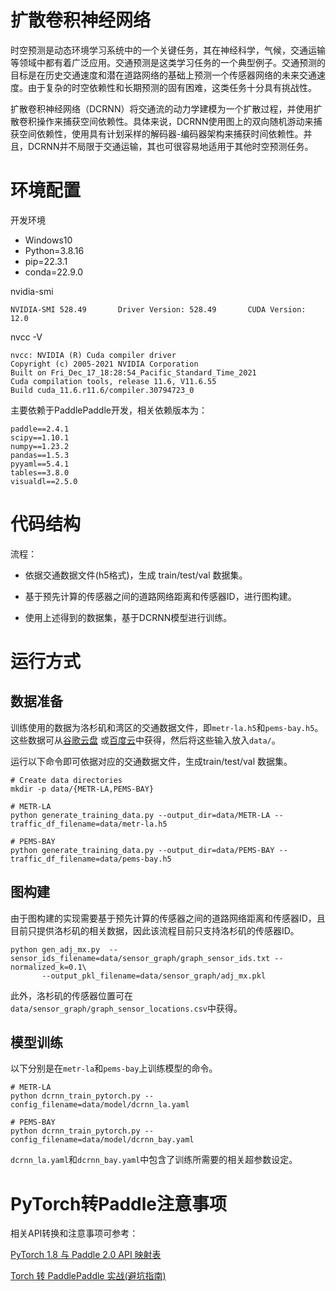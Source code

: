 # 扩散卷积神经网络

时空预测是动态环境学习系统中的一个关键任务，其在神经科学，气候，交通运输等领域中都有着广泛应用。交通预测是这类学习任务的一个典型例子。交通预测的目标是在历史交通速度和潜在道路网络的基础上预测一个传感器网络的未来交通速度。由于复杂的时空依赖性和长期预测的固有困难，这类任务十分具有挑战性。

扩散卷积神经网络（DCRNN）将交通流的动力学建模为一个扩散过程，并使用扩散卷积操作来捕获空间依赖性。具体来说，DCRNN使用图上的双向随机游动来捕获空间依赖性，使用具有计划采样的解码器-编码器架构来捕获时间依赖性。并且，DCRNN并不局限于交通运输，其也可很容易地适用于其他时空预测任务。

# 环境配置

开发环境

- Windows10
- Python=3.8.16
- pip=22.3.1
- conda=22.9.0

nvidia-smi

```
NVIDIA-SMI 528.49       Driver Version: 528.49       CUDA Version: 12.0
```

nvcc -V

```
nvcc: NVIDIA (R) Cuda compiler driver
Copyright (c) 2005-2021 NVIDIA Corporation
Built on Fri_Dec_17_18:28:54_Pacific_Standard_Time_2021
Cuda compilation tools, release 11.6, V11.6.55
Build cuda_11.6.r11.6/compiler.30794723_0
```

主要依赖于PaddlePaddle开发，相关依赖版本为：

```
paddle==2.4.1
scipy==1.10.1
numpy==1.23.2
pandas==1.5.3
pyyaml==5.4.1
tables==3.8.0
visualdl==2.5.0
```

# 代码结构

流程：

- 依据交通数据文件(h5格式)，生成 train/test/val 数据集。

- 基于预先计算的传感器之间的道路网络距离和传感器ID，进行图构建。

- 使用上述得到的数据集，基于DCRNN模型进行训练。

# 运行方式

## 数据准备

训练使用的数据为洛杉矶和湾区的交通数据文件，即`metr-la.h5`和`pems-bay.h5`。这些数据可从[谷歌云盘](https://drive.google.com/open?id=10FOTa6HXPqX8Pf5WRoRwcFnW9BrNZEIX) 或[百度云](https://pan.baidu.com/s/14Yy9isAIZYdU__OYEQGa_g)中获得，然后将这些输入放入`data/`。

运行以下命令即可依据对应的交通数据文件，生成train/test/val 数据集。

```
# Create data directories
mkdir -p data/{METR-LA,PEMS-BAY}

# METR-LA
python generate_training_data.py --output_dir=data/METR-LA --traffic_df_filename=data/metr-la.h5

# PEMS-BAY
python generate_training_data.py --output_dir=data/PEMS-BAY --traffic_df_filename=data/pems-bay.h5
```

## 图构建

由于图构建的实现需要基于预先计算的传感器之间的道路网络距离和传感器ID，且目前只提供洛杉矶的相关数据，因此该流程目前只支持洛杉矶的传感器ID。

```
python gen_adj_mx.py  --sensor_ids_filename=data/sensor_graph/graph_sensor_ids.txt --normalized_k=0.1\
       --output_pkl_filename=data/sensor_graph/adj_mx.pkl
```

此外，洛杉矶的传感器位置可在`data/sensor_graph/graph_sensor_locations.csv`中获得。

## 模型训练

以下分别是在`metr-la`和`pems-bay`上训练模型的命令。

```
# METR-LA
python dcrnn_train_pytorch.py --config_filename=data/model/dcrnn_la.yaml

# PEMS-BAY
python dcrnn_train_pytorch.py --config_filename=data/model/dcrnn_bay.yaml
```

`dcrnn_la.yaml`和`dcrnn_bay.yaml`中包含了训练所需要的相关超参数设定。

# PyTorch转Paddle注意事项

相关API转换和注意事项可参考：

[PyTorch 1.8 与 Paddle 2.0 API 映射表](https://www.paddlepaddle.org.cn/documentation/docs/zh/guides/model_convert/pytorch_api_mapping_cn.html)

[Torch 转 PaddlePaddle 实战(避坑指南)](https://aistudio.baidu.com/aistudio/projectdetail/4470683)
